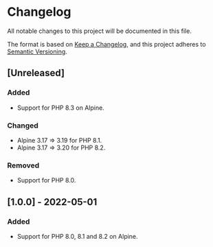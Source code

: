 # Changelog
All notable changes to this project will be documented in this file.

The format is based on [Keep a Changelog](https://keepachangelog.com/en/1.0.0/),
and this project adheres to [Semantic Versioning](https://semver.org/spec/v2.0.0.html).

## [Unreleased]
### Added
- Support for PHP 8.3 on Alpine.

### Changed
- Alpine 3.17 => 3.19 for PHP 8.1.
- Alpine 3.17 => 3.20 for PHP 8.2.

### Removed
- Support for PHP 8.0.

## [1.0.0] - 2022-05-01
### Added
- Support for PHP 8.0, 8.1 and 8.2 on Alpine.
